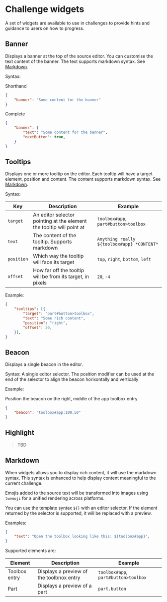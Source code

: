 # Challenge widgets

A set of widgets are available to use in challenges to provide hints and guidance to users on how to progress.

## Banner

Displays a banner at the top of the source editor. You can customise the text content of the banner. The text supports markdown syntax. See [Markdown](#Markdown).

Syntax:

Shorthand
```json
{
    "banner": "Some content for the banner"
}
```

Complete
```json
{
    "banner": {
        "text": "Some content for the banner",
        "nextButton": true,
    }
}
```

## Tooltips

Displays one or more tooltip on the editor. Each tooltip will have a target element, position and content. The content supports markdown syntax. See [Markdown](#Markdown).

Syntax:

|Key|Description|Example|
|---|---|---|
|`target`|An editor selector pointing at the element the tooltip will point at|`toolbox#app`, `part#button>toolbox`|
|`text`|The content of the tooltip. Supports markdown|`Anything really ${toolbox#app} *CONTENT*`|
|`position`|Which way the tooltip will face its target|`top`, `right`, `bottom`, `left`|
|`offset`|How far off the tooltip will be from its target, in pixels|`20`, `-4`|

Example:

```json
{
    "tooltips": [{
        "target": "part#button>toolbox",
        "text": "Some rich content",
        "position": "right",
        "offset": 20,
    }],
}
```

## Beacon

Displays a single beacon in the editor.

Syntax: A single editor selector. The position modifier can be used at the end of the selector to align the beacon horixontally and vertically

Example:

Position the beacon on the right, middle of the app toolbox entry
```json
{
    "beacon": "toolbox#app:100,50"
}
```

## Highlight
 > TBD
## Markdown

When widgets allows you to display rich content, it will use the markdown syntax. This syntax is enhanced to help display content meaningful to the current challenge.

Emojis added to the source text will be transformed into images using `twemoji` for a unified rendering across platforms.

You can use the template syntax `${}` with an editor selector. If the element returned by the selector is supported, it will be replaced with a preview.

Examples: 

```json
{
    "text": "Open the toolbox looking like this: ${toolbox#app}",
}
```

Supported elements are:

|Element|Description|Example|
|---|---|---|
|Toolbox entry|Displays a preview of the toolbnox entry|`toolbox#app`, `part#button>toolbox`|
|Part|Displays a preview of a part|`part.button`|
